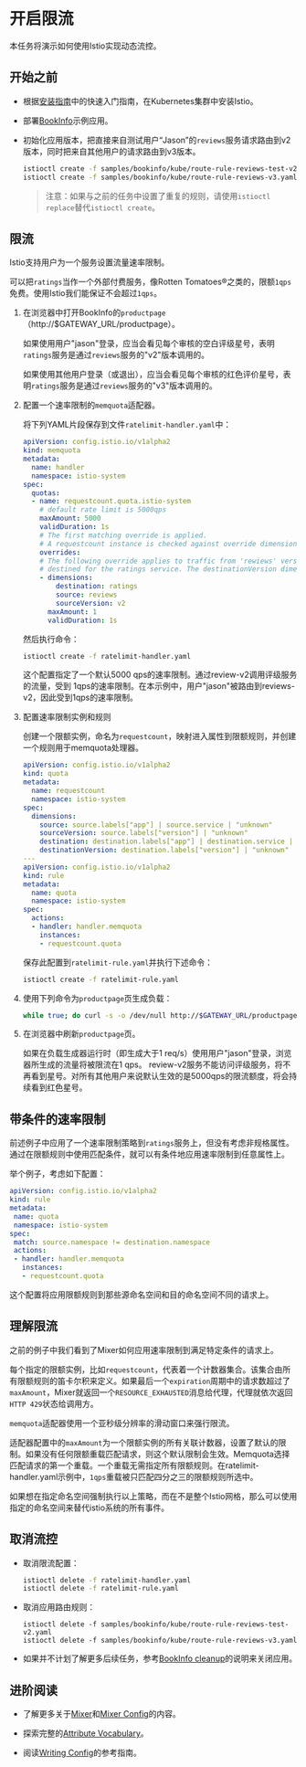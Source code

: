 # 开启限流

本任务将演示如何使用Istio实现动态流控。

## 开始之前

* 根据[安装指南](../../setup/kubernetes/quick-start.md)中的快速入门指南，在Kubernetes集群中安装Istio。

* 部署[BookInfo](../../guides/bookinfo.md)示例应用。

* 初始化应用版本，把直接来自测试用户“Jason”的`reviews`服务请求路由到v2版本，同时把来自其他用户的请求路由到v3版本。

    ```bash
    istioctl create -f samples/bookinfo/kube/route-rule-reviews-test-v2.yaml
    istioctl create -f samples/bookinfo/kube/route-rule-reviews-v3.yaml
    ```

	> 注意：如果与之前的任务中设置了重复的规则，请使用`istioctl replace`替代`istioctl create`。

## 限流

Istio支持用户为一个服务设置流量速率限制。

可以把`ratings`当作一个外部付费服务，像Rotten Tomatoes®之类的，限额`1qps`免费。使用Istio我们能保证不会超过`1qps`。

1. 在浏览器中打开BookInfo的`productpage`（http://$GATEWAY_URL/productpage）。

   如果使用用户"jason"登录，应当会看见每个审核的空白评级星号，表明`ratings`服务是通过`reviews`服务的"v2"版本调用的。

   如果使用其他用户登录（或退出），应当会看见每个审核的红色评价星号，表明`ratings`服务是通过`reviews`服务的"v3"版本调用的。

1. 配置一个速率限制的`memquota`适配器。

   将下列YAML片段保存到文件`ratelimit-handler.yaml`中：

   ```yaml
   apiVersion: config.istio.io/v1alpha2
   kind: memquota
   metadata:
     name: handler
     namespace: istio-system
   spec:
     quotas:
     - name: requestcount.quota.istio-system
       # default rate limit is 5000qps
       maxAmount: 5000
       validDuration: 1s
       # The first matching override is applied.
       # A requestcount instance is checked against override dimensions.
       overrides:
       # The following override applies to traffic from 'rewiews' version v2,
       # destined for the ratings service. The destinationVersion dimension is ignored.
       - dimensions:
           destination: ratings
           source: reviews
           sourceVersion: v2
         maxAmount: 1
         validDuration: 1s
   ```

   然后执行命令：

   ```bash
   istioctl create -f ratelimit-handler.yaml
   ```

   这个配置指定了一个默认5000 qps的速率限制。通过review-v2调用评级服务的流量，受到 1qps的速率限制。在本示例中，用户"jason"被路由到reviews-v2，因此受到1qps的速率限制。

1. 配置速率限制实例和规则

   创建一个限额实例，命名为`requestcount`，映射进入属性到限额规则，并创建一个规则用于memquota处理器。

   ```yaml
   apiVersion: config.istio.io/v1alpha2
   kind: quota
   metadata:
     name: requestcount
     namespace: istio-system
   spec:
     dimensions:
       source: source.labels["app"] | source.service | "unknown"
       sourceVersion: source.labels["version"] | "unknown"
       destination: destination.labels["app"] | destination.service | "unknown"
       destinationVersion: destination.labels["version"] | "unknown"
   ---
   apiVersion: config.istio.io/v1alpha2
   kind: rule
   metadata:
     name: quota
     namespace: istio-system
   spec:
     actions:
     - handler: handler.memquota
       instances:
       - requestcount.quota
   ```

   保存此配置到`ratelimit-rule.yaml`并执行下述命令：

   ```bash
   istioctl create -f ratelimit-rule.yaml
   ```

1. 使用下列命令为`productpage`页生成负载：

   ```bash
   while true; do curl -s -o /dev/null http://$GATEWAY_URL/productpage; done
   ```

1. 在浏览器中刷新`productpage`页。

   如果在负载生成器运行时（即生成大于1 req/s）使用用户"jason"登录，浏览器所生成的流量将被限流在1 qps。
   review-v2服务不能访问评级服务，将不再看到星号。对所有其他用户来说默认生效的是5000qps的限流额度，将会持续看到红色星号。

## 带条件的速率限制

前述例子中应用了一个速率限制策略到`ratings`服务上，但没有考虑非规格属性。通过在限额规则中使用匹配条件，就可以有条件地应用速率限制到任意属性上。

举个例子，考虑如下配置：

```yaml
apiVersion: config.istio.io/v1alpha2
kind: rule
metadata:
 name: quota
 namespace: istio-system
spec:
 match: source.namespace != destination.namespace
 actions:
 - handler: handler.memquota
   instances:
   - requestcount.quota
```

这个配置将应用限额规则到那些源命名空间和目的命名空间不同的请求上。

## 理解限流

之前的例子中我们看到了Mixer如何应用速率限制到满足特定条件的请求上。

每个指定的限额实例，比如`requestcount`，代表着一个计数器集合。该集合由所有限额规则的笛卡尔积来定义。如果最后一个`expiration`周期中的请求数超过了`maxAmount`，Mixer就返回一个`RESOURCE_EXHAUSTED`消息给代理，代理就依次返回`HTTP 429`状态给调用方。

`memquota`适配器使用一个亚秒级分辨率的滑动窗口来强行限流。

适配器配置中的`maxAmount`为一个限额实例的所有关联计数器，设置了默认的限制。如果没有任何限额重载匹配请求，则这个默认限制会生效。Memquota选择匹配请求的第一个重载。一个重载无需指定所有限额规则。在ratelimit-handler.yaml示例中，`1qps`重载被只匹配四分之三的限额规则所选中。

如果想在指定命名空间强制执行以上策略，而在不是整个Istio网格，那么可以使用指定的命名空间来替代istio系统的所有事件。

## 取消流控

* 取消限流配置：

    ```bash
    istioctl delete -f ratelimit-handler.yaml
    istioctl delete -f ratelimit-rule.yaml
    ```

* 取消应用路由规则：

    ```
    istioctl delete -f samples/bookinfo/kube/route-rule-reviews-test-v2.yaml
    istioctl delete -f samples/bookinfo/kube/route-rule-reviews-v3.yaml
    ```

* 如果并不计划了解更多后续任务，参考[BookInfo cleanup](../../guides/bookinfo.md#cleanup)的说明来关闭应用。

## 进阶阅读

* 了解更多关于[Mixer](../../concepts/policy-and-control/mixer.md)和[Mixer Config](../../concepts/policy-and-control/mixer-config.md)的内容。

* 探索完整的[Attribute Vocabulary](../../reference/config/mixer/attribute-vocabulary.md)。

* 阅读[Writing Config](../../reference/writing-config.md)的参考指南。

